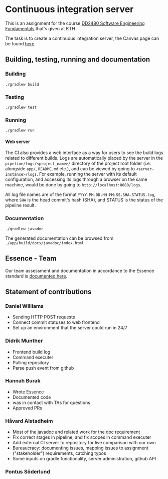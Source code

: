 # Continuous integration server

This is an assignment for the course [DD2480 Software Engineering Fundamentals](https://www.kth.se/student/kurser/kurs/DD2480?l=en) that's given at KTH.

The task is to create a continuous integration server, the Canvas page can be found [here](https://canvas.kth.se/courses/37918/assignments/235346).

## Building, testing, running and documentation

### Building

`./gradlew build`

### Testing

`./gradlew test`

### Running

`./gradlew run`

#### Web server

The CI also provides a web interface as a way for users to see the build logs related to different builds. Logs are
automatically placed by the server in the `pipeline/logs/<project_name>/` directory of the project root folder (i.e.
alongside `app/`, `README.md` etc.), and can be viewed by going to `<server-instance>/logs`. For example, running the
server with its default configuration, and accessing its logs through a browser on the same machine, would be done by
going to `http://localhost:8080/logs`.

All log file names are of the format `YYYY-MM-DD.HH:MM:SS.SHA.STATUS.log`, where `SHA` is the head commit's hash (SHA),
and STATUS is the status of the pipeline result.

### Documentation

`./gradlew javadoc`

The generated documentation can be browsed from `./app/build/docs/javadoc/index.html`

## Essence - Team

Our team assessment and documentation in accordance to the Essence standard is [documented here](./Essence.md).

## Statement of contributions

### Daniel Williams

* Sending HTTP POST requests
* Connect commit statuses to web frontend
* Set up an environment that the server could run in 24/7

### Didrik Munther

* Frontend build log
* Command executer
* Pulling repository
* Parse push event from github

### Hannah Burak

* Wrote Essence 
* Documented code
* was in contact with TAs for questions 
* Approved PRs

### Håvard Alstadheim

* Most of the javadoc and related work for the doc requirement
* Fix correct stages in pipeline, and fix scopes in command executer
* Add external CI server to repository for live comparison with our own
* Bureaucracy: documenting issues, mapping issues to assignment ("stakeholder") requirements, catching typos
* Some inputs on gradle functionality, server administration, github API

### Pontus Söderlund

